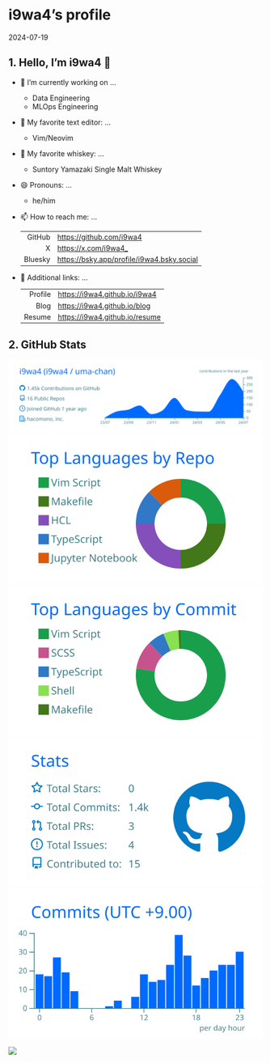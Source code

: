 # i9wa4’s profile

2024-07-19

<!--
**i9wa4/i9wa4** is a ✨ _special_ ✨ repository because its `README.md` (this file) appears on your GitHub profile.
&#10;Here are some ideas to get you started:
&#10;- 🔭 I'm currently working on ...
- 🌱 I'm currently learning ...
- 👯 I'm looking to collaborate on ...
- 🤔 I'm looking for help with ...
- 💬 Ask me about ...
- 📫 How to reach me: ...
- 😄 Pronouns: ...
- ⚡ Fun fact: ...
-->

## 1. Hello, I’m i9wa4 👋

- 🔭 I’m currently working on …

  - Data Engineering
  - MLOps Engineering

- 📝 My favorite text editor: …

  - Vim/Neovim

- 🍺 My favorite whiskey: …

  - Suntory Yamazaki Single Malt Whiskey

- 😄 Pronouns: …

  - he/him

- 📫 How to reach me: …

  |         |                                              |
  |--------:|:---------------------------------------------|
  |  GitHub | <https://github.com/i9wa4>                   |
  |       X | <https://x.com/i9wa4_>                       |
  | Bluesky | <https://bsky.app/profile/i9wa4.bsky.social> |

- 🔗 Additional links: …

  |         |                                  |
  |--------:|:---------------------------------|
  | Profile | <https://i9wa4.github.io/i9wa4>  |
  |    Blog | <https://i9wa4.github.io/blog>   |
  |  Resume | <https://i9wa4.github.io/resume> |

  <!-- | Slides  | <https://i9wa4.github.io/slides> | -->

## 2. GitHub Stats

[![](https://raw.githubusercontent.com/i9wa4/i9wa4/main/profile-summary-card-output/transparent/0-profile-details.svg)](https://github.com/vn7n24fzkq/github-profile-summary-cards)
[![](https://raw.githubusercontent.com/i9wa4/i9wa4/main/profile-summary-card-output/transparent/1-repos-per-language.svg)](https://github.com/vn7n24fzkq/github-profile-summary-cards)
[![](https://raw.githubusercontent.com/i9wa4/i9wa4/main/profile-summary-card-output/transparent/2-most-commit-language.svg)](https://github.com/vn7n24fzkq/github-profile-summary-cards)
[![](https://raw.githubusercontent.com/i9wa4/i9wa4/main/profile-summary-card-output/transparent/3-stats.svg)](https://github.com/vn7n24fzkq/github-profile-summary-cards)
[![](https://raw.githubusercontent.com/i9wa4/i9wa4/main/profile-summary-card-output/transparent/4-productive-time.svg)](https://github.com/vn7n24fzkq/github-profile-summary-cards)

![](http://github-profile-summary-cards.vercel.app/api/cards/profile-details?username=i9wa4&theme=transparent.png)
